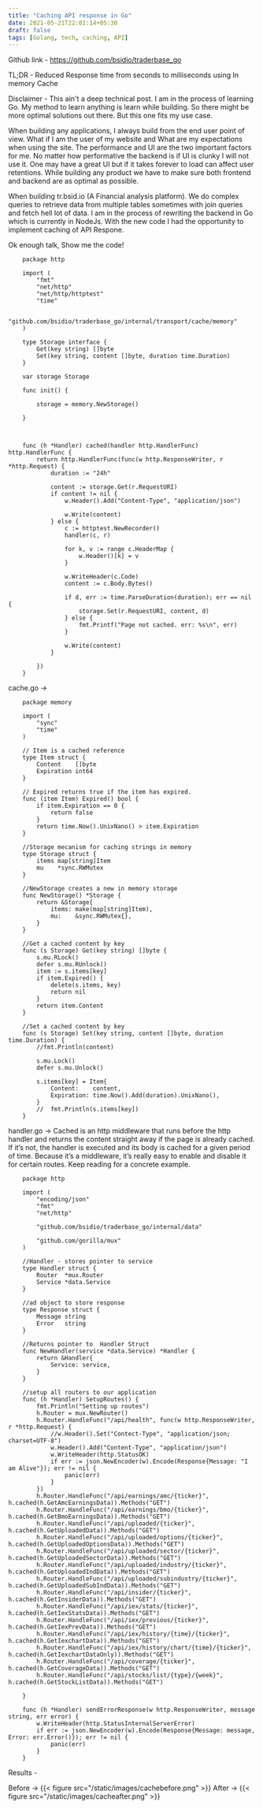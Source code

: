 ```yaml
---
title: "Caching API response in Go"
date: 2021-05-21T22:02:14+05:30
draft: false
tags: [Golang, tech, caching, API]
---
```


Github link - https://github.com/bsidio/traderbase_go

TL;DR -  Reduced Response time from seconds to milliseconds using In memory Cache 

Disclaimer - This ain't a deep technical post. I am in the process of learning Go. My method to learn anything is learn while building. So there might be more optimal solutions out there. But this one fits my use case.

When building any applications, I always build from the end user point of view. What if I am the user of my website and What are my expectations when using the site. The performance and UI are the two important factors for me. No matter how performative the backend is if UI is clunky I will not use it. One may have a great UI but if it takes forever to load can affect user retentions. While building any product we have to make sure both frontend and backend are as optimal as possible. 

When building tr.bsid.io (A Financial analysis platform). We do complex queries to retrieve data from multiple tables sometimes with join queries and fetch hell lot of data. I am in the process of rewriting the backend in Go which is currently in NodeJs. With the new code I had the opportunity to implement caching of API Respone.

Ok enough talk, Show me the code!


        package http

        import (
            "fmt"
            "net/http"
            "net/http/httptest"
            "time"

            "github.com/bsidio/traderbase_go/internal/transport/cache/memory"
        )

        type Storage interface {
            Get(key string) []byte
            Set(key string, content []byte, duration time.Duration)
        }

        var storage Storage

        func init() {

            storage = memory.NewStorage()

        }

      

        func (h *Handler) cached(handler http.HandlerFunc) http.HandlerFunc {
            return http.HandlerFunc(func(w http.ResponseWriter, r *http.Request) {
                duration := "24h"

                content := storage.Get(r.RequestURI)
                if content != nil {
                    w.Header().Add("Content-Type", "application/json")

                    w.Write(content)
                } else {
                    c := httptest.NewRecorder()
                    handler(c, r)

                    for k, v := range c.HeaderMap {
                        w.Header()[k] = v
                    }

                    w.WriteHeader(c.Code)
                    content := c.Body.Bytes()

                    if d, err := time.ParseDuration(duration); err == nil {
                        storage.Set(r.RequestURI, content, d)
                    } else {
                        fmt.Printf("Page not cached. err: %s\n", err)
                    }

                    w.Write(content)
                }

            })
        }


cache.go ->

        package memory

        import (
            "sync"
            "time"
        )

        // Item is a cached reference
        type Item struct {
            Content    []byte
            Expiration int64
        }

        // Expired returns true if the item has expired.
        func (item Item) Expired() bool {
            if item.Expiration == 0 {
                return false
            }
            return time.Now().UnixNano() > item.Expiration
        }

        //Storage mecanism for caching strings in memory
        type Storage struct {
            items map[string]Item
            mu    *sync.RWMutex
        }

        //NewStorage creates a new in memory storage
        func NewStorage() *Storage {
            return &Storage{
                items: make(map[string]Item),
                mu:    &sync.RWMutex{},
            }
        }

        //Get a cached content by key
        func (s Storage) Get(key string) []byte {
            s.mu.RLock()
            defer s.mu.RUnlock()
            item := s.items[key]
            if item.Expired() {
                delete(s.items, key)
                return nil
            }
            return item.Content
        }

        //Set a cached content by key
        func (s Storage) Set(key string, content []byte, duration time.Duration) {
            //fmt.Println(content)

            s.mu.Lock()
            defer s.mu.Unlock()

            s.items[key] = Item{
                Content:    content,
                Expiration: time.Now().Add(duration).UnixNano(),
            }
            //	fmt.Println(s.items[key])
        }

handler.go ->
Cached is an http middleware that runs before the http handler and returns the content straight away if the page is already cached. If it’s not, the handler is executed and its body is cached for a given period of time. Because it’s a middleware, it’s really easy to enable and disable it for certain routes. Keep reading for a concrete example.

        package http

        import (
            "encoding/json"
            "fmt"
            "net/http"

            "github.com/bsidio/traderbase_go/internal/data"

            "github.com/gorilla/mux"
        )

        //Handler - stores pointer to service
        type Handler struct {
            Router  *mux.Router
            Service *data.Service
        }

        //ad object to store response
        type Response struct {
            Message string
            Error   string
        }

        //Returns pointer to  Handler Struct
        func NewHandler(service *data.Service) *Handler {
            return &Handler{
                Service: service,
            }
        }

        //setup all routers to our application
        func (h *Handler) SetupRoutes() {
            fmt.Println("Setting up routes")
            h.Router = mux.NewRouter()
            h.Router.HandleFunc("/api/health", func(w http.ResponseWriter, r *http.Request) {
                //w.Header().Set("Contect-Type", "application/json; charset=UTF-8")
                w.Header().Add("Content-Type", "application/json")
                w.WriteHeader(http.StatusOK)
                if err := json.NewEncoder(w).Encode(Response{Message: "I am Alive"}); err != nil {
                    panic(err)
                }
            })
            h.Router.HandleFunc("/api/earnings/amc/{ticker}", h.cached(h.GetAmcEarningsData)).Methods("GET")
            h.Router.HandleFunc("/api/earnings/bmo/{ticker}", h.cached(h.GetBmoEarningsData)).Methods("GET")
            h.Router.HandleFunc("/api/uploaded/{ticker}", h.cached(h.GetUploadedData)).Methods("GET")
            h.Router.HandleFunc("/api/uploaded/options/{ticker}", h.cached(h.GetUploadedOptionsData)).Methods("GET")
            h.Router.HandleFunc("/api/uploaded/sector/{ticker}", h.cached(h.GetUploadedSectorData)).Methods("GET")
            h.Router.HandleFunc("/api/uploaded/industry/{ticker}", h.cached(h.GetUploadedIndData)).Methods("GET")
            h.Router.HandleFunc("/api/uploaded/subindustry/{ticker}", h.cached(h.GetUploadedSubIndData)).Methods("GET")
            h.Router.HandleFunc("/api/insider/{ticker}", h.cached(h.GetInsiderData)).Methods("GET")
            h.Router.HandleFunc("/api/iex/stats/{ticker}", h.cached(h.GetIexStatsData)).Methods("GET")
            h.Router.HandleFunc("/api/iex/previous/{ticker}", h.cached(h.GetIexPrevData)).Methods("GET")
            h.Router.HandleFunc("/api/iex/history/{time}/{ticker}", h.cached(h.GetIexchartData)).Methods("GET")
            h.Router.HandleFunc("/api/iex/history/chart/{time}/{ticker}", h.cached(h.GetIexchartDataOnly)).Methods("GET")
            h.Router.HandleFunc("/api/coverage/{ticker}", h.cached(h.GetCoverageData)).Methods("GET")
            h.Router.HandleFunc("/api/stocks/list/{type}/{week}", h.cached(h.GetStockListData)).Methods("GET")

        }

        func (h *Handler) sendErrorResponse(w http.ResponseWriter, message string, err error) {
            w.WriteHeader(http.StatusInternalServerError)
            if err := json.NewEncoder(w).Encode(Response{Message: message, Error: err.Error()}); err != nil {
                panic(err)
            }
        }

Results -

Before ->
{{< figure src="/static/images/cachebefore.png"  >}}
After ->
{{< figure src="/static/images/cacheafter.png"  >}}
